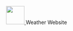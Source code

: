 <a href="https://fullstack-experiments.vercel.app/">
  <img src="https://encrypted-tbn0.gstatic.com/images?q=tbn:ANd9GcRiWHHomS63VBq2DH_-TOe38aglkjngEmzvDZUjjYEfUBOPOBxNadan-J9kYbJmMbrjQoc&usqp=CAU" width="50" height="50">
</a>
Weather Website

